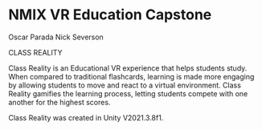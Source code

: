 # NMIX VR Education Capstone
Oscar Parada
Nick Severson

CLASS REALITY

 Class Reality is an Educational VR experience that helps students 
 study. When compared to traditional flashcards, learning is made 
 more engaging by allowing students to move and react to a virtual 
 environment. Class Reality gamifies the learning process, letting
 students compete with one another for the highest scores.

 Class Reality was created in Unity V2021.3.8f1.
